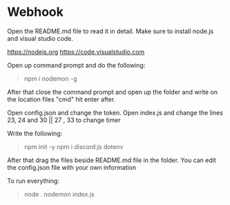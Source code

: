 # Webhook

Open the README.md file to read it in detail.
Make sure to install node.js and visual studio code.

https://nodejs.org
https://code.visualstudio.com

Open up command prompt and do the following:
>npm i nodemon -g

After that close the command prompt and open up the folder and write on the location files "cmd" hit enter after.

Open config.json and change the token.
Open index.js and change the lines 23, 24 and 30 || 27 , 33 to change timer

Write the following:
>npm init -y
>npm i discord.js dotenv

After that drag the files beside README.md file in the folder.
You can edit the config.json file with your own information

To run everything:
>node .
>nodemon index.js
